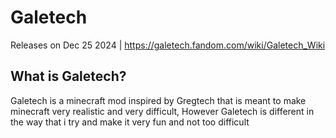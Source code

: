 # Galetech
Releases on Dec 25 2024 | https://galetech.fandom.com/wiki/Galetech_Wiki
## What is Galetech?
Galetech is a minecraft mod inspired by Gregtech that is meant to make minecraft very realistic and very difficult, However Galetech is different in the way that i try and make it very fun and not too difficult
